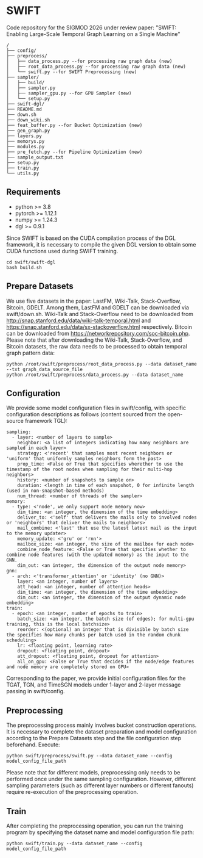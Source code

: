 # SWIFT
Code repository for the SIGMOD 2026 under review paper:
"SWIFT: Enabling Large-Scale Temporal Graph Learning on a Single Machine"

```
/
├── config/
├── preprocess/
│   ├── data_process.py --for processing raw graph data (new)
│   ├── root_data_process.py --for processing raw graph data (new)
│   └── swift.py --for SWIFT Preprocessing (new)
├── sampler/
│   ├── build/
│   ├── sampler.py
│   ├── sampler_gpu.py --for GPU Sampler (new)
│   └── setup.py
├── swift-dgl/
├── README.md
├── down.sh
├── down_wiki.sh
├── feat_buffer.py --for Bucket Optimization (new)
├── gen_graph.py
├── layers.py
├── memorys.py
├── modules.py
├── pre_fetch.py --for Pipeline Optimization (new)
├── sample_output.txt
├── setup.py
├── train.py
└── utils.py
```
## Requirements
- python >= 3.8
- pytorch >= 1.12.1
- numpy >= 1.24.3
- dgl >= 0.9.1

Since SWIFT is based on the CUDA compilation process of the DGL framework, it is necessary to compile the given DGL version to obtain some CUDA functions used during SWIFT training.

```
cd swift/swift-dgl
bash build.sh
```


## Prepare Datasets
We use five datasets in the paper: LastFM, Wiki-Talk, Stack-Overflow, Bitcoin, GDELT.
Among them, LastFM and GDELT can be downloaded via swift/down.sh.
Wiki-Talk and Stack-Overflow need to be downloaded from http://snap.stanford.edu/data/wiki-talk-temporal.html and https://snap.stanford.edu/data/sx-stackoverflow.html respectively. Bitcoin can be downloaded from https://networkrepository.com/soc-bitcoin.php.
Please note that after downloading the Wiki-Talk, Stack-Overflow, and Bitcoin datasets, the raw data needs to be processed to obtain temporal graph pattern data:

```
python /root/swift/preprocess/root_data_process.py --data dataset_name --txt graph_data_source_file
python /root/swift/preprocess/data_process.py --data dataset_name
```

## Configuration
We provide some model configuration files in swift/config, with specific configuration descriptions as follows (content sourced from the open-source framework TGL):
```
sampling:
  - layer: <number of layers to sample>
    neighbor: <a list of integers indicating how many neighbors are sampled in each layer>
    strategy: <'recent' that samples most recent neighbors or 'uniform' that uniformly samples neighbors form the past>
    prop_time: <False or True that specifies wherether to use the timestamp of the root nodes when sampling for their multi-hop neighbors>
    history: <number of snapshots to sample on>
    duration: <length in time of each snapshot, 0 for infinite length (used in non-snapshot-based methods)
    num_thread: <number of threads of the sampler>
memory: 
  - type: <'node', we only support node memory now>
    dim_time: <an integer, the dimension of the time embedding>
    deliver_to: <'self' that delivers the mails only to involved nodes or 'neighbors' that deliver the mails to neighbors>
    mail_combine: <'last' that use the latest latest mail as the input to the memory updater>
    memory_update: <'gru' or 'rnn'>
    mailbox_size: <an integer, the size of the mailbox for each node>
    combine_node_feature: <False or True that specifies whether to combine node features (with the updated memory) as the input to the GNN.
    dim_out: <an integer, the dimension of the output node memory>
gnn:
  - arch: <'transformer_attention' or 'identity' (no GNN)>
    layer: <an integer, number of layers>
    att_head: <an integer, number of attention heads>
    dim_time: <an integer, the dimension of the time embedding>
    dim_out: <an integer, the dimension of the output dynamic node embedding>
train:
  - epoch: <an integer, number of epochs to train>
    batch_size: <an integer, the batch size (of edges); for multi-gpu training, this is the local batchsize>
    reorder: <(optional) an integer that is divisible by batch size the specifies how many chunks per batch used in the random chunk scheduling>
    lr: <floating point, learning rate>
    dropout: <floating point, dropout>
    att_dropout: <floating point, dropout for attention>
    all_on_gpu: <False or True that decides if the node/edge features and node memory are completely stored on GPU>
```
Corresponding to the paper, we provide initial configuration files for the TGAT, TGN, and TimeSGN models under 1-layer and 2-layer message passing in swift/config.

## Preprocessing
The preprocessing process mainly involves bucket construction operations. It is necessary to complete the dataset preparation and model configuration according to the Prepare Datasets step and the file configuration step beforehand. Execute:
```
python swift/preprocess/swift.py --data dataset_name --config model_config_file_path
```

Please note that for different models, preprocessing only needs to be performed once under the same sampling configuration. However, different sampling parameters (such as different layer numbers or different fanouts) require re-execution of the preprocessing operation.

## Train

After completing the preprocessing operation, you can run the training program by specifying the dataset name and model configuration file path:
```
python swift/train.py --data dataset_name --config model_config_file_path
```

